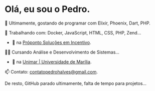 # Olá, eu sou o Pedro.

🌱 Ultimamente, gostando de programar com Elixir, Phoenix, Dart, PHP.

🔨 Trabalhando com: Docker, JavaScript, HTML, CSS, PHP, Zend...
- 💼 na [Próponto Soluções em Incentivo](https://www.linkedin.com/company/pr%C3%B3ponto/mycompany/).

👨‍💻 Cursando Análise e Desenvolvimento de Sistemas...
- 🏫 na [Unimar | Universidade de Marília](https://unimar.br/).

📫 Contato: contatopedrohalves@gmail.com.

De resto, GitHub parado ultimamente, falta de tempo para projetos...
  
<!-- <div>
  <img src="https://github-readme-stats.vercel.app/api/top-langs/?username=pedrohaveloso&layout=compact&theme=transparent&include_all_commits=true&count_private=true"/>
</div> 
<br />
<br /> -->
<!-- <div>
  <img height="50" src="https://cdn.jsdelivr.net/gh/devicons/devicon/icons/flutter/flutter-original.svg" />
  <img height="50" src="https://cdn.jsdelivr.net/gh/devicons/devicon/icons/dart/dart-original.svg" />
  <img height="50" src="https://cdn.jsdelivr.net/gh/devicons/devicon/icons/php/php-plain.svg" />
</div> -->

          
